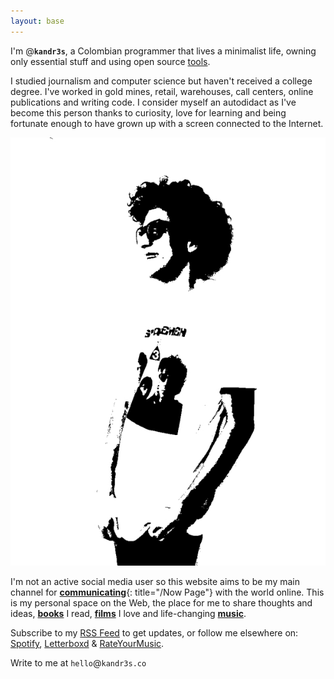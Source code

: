 ```yaml
---
layout: base
---
```

I'm <span class="highlight">@<b>`kandr3s`</b></span>, a Colombian programmer that lives a minimalist life, owning only essential stuff and using open source [tools](/tools). 

I studied journalism and computer science but haven't received a college degree. I've worked in gold mines, retail, warehouses, call centers, online publications and writing code. I consider myself an autodidact as I've become this person thanks to curiosity, love for learning and being fortunate enough to have grown up with a screen connected to the Internet.

<img class="portrait" src="images/me.jpg" alt="kandr3s profile picture" />

I'm not an active social media user so this website aims to be my main channel for [**communicating**](/now){: title="/Now Page"} with the world online. This is my personal space on the Web, the place for me to share thoughts and ideas, [**books**](/books) I read, [**films**](/films) I love and life-changing [**music**](/music).

Subscribe to my <a href="/feed.xml" alt="kandr3s RSS Feed" title="kandr3s RSS Feed"><span class="highlight">RSS Feed</span></a> to get updates, or follow me elsewhere on: [Spotify](/spotify), [Letterboxd](/letterboxd) & [RateYourMusic](/rym).

Write to me at <span class="highlight">`hello`@`kandr3s.co`</span>
